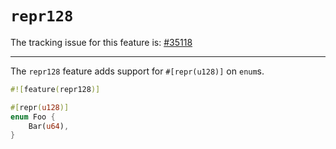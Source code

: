 # `repr128`

The tracking issue for this feature is: [#35118]

[#35118]: https://github.com/rust-lang/rust/issues/35118

------------------------

The `repr128` feature adds support for `#[repr(u128)]` on `enum`s.

```rust
#![feature(repr128)]

#[repr(u128)]
enum Foo {
    Bar(u64),
}
```
